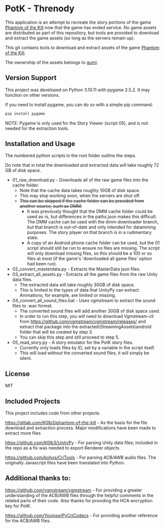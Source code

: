 # PotK - Threnody
This application is an attempt to recreate the story portions of the game [Phantom of the Kill](https://dg-pk.fg-games.co.jp/) now that the game has ended service. No game assets are distributed as part of this repository, but tools are provided to download and extract the game assets (so long as the servers remain up).

This git contains tools to download and extract assets of the game [Phantom of the Kill](https://dg-pk.fg-games.co.jp/).

The ownership of the assets belongs to [gumi](https://gu3.co.jp).

## Version Support
This project was developed on Python 3.10.11 with pygame 2.5.2. It may function on other versions.

If you need to install pygame, you can do so with a simple pip command:
```cmd
pip install pygame
```
NOTE: Pygame is only used for the Story Viewer (script 05), and is not needed for the extraction tools.

## Installation and Usage
The numbered python scripts in the root folder outline the steps.

Do note that in total the downloaded and extracted data will take roughly 72 GB of disk space.

- 01_raw_download.py - Downloads all of the raw game files into the cache folder.
  - Note that the cache data takes roughly 10GB of disk space.
  - This may stop working soon, when the servers are shut off.
  - ~~This can be skipped if the cache folder can be provided from another source, such as DMM.~~
    - It was previously thought that the DMM cache folder could be used as-is, but differences in the paths.json makes this difficult. The DMM cache can be used with the dmm-downloader branch, but that branch is out-of-date and only intended for datamining purposes. The story player on that branch is in a rudimentary state.
	- A copy of an Android phone cache folder can be used, but the 01 script should still be run to ensure no files are missing. The script will only download missing files, so this should be a 100 or so files at most (if the game's 'downloaded all game files' option had been run).
- 02_convert_masterdata.py - Extracts the MasterData json files.
- 03_extract_all_assets.py - Extracts all the game files from the raw Unity data files.
  - The extracted data will take roughly 30GB of disk space.
  - This is limited to the types of data that UnityPy can extract. Animations, for example, are limited or missing.
- 04_convert_all_sound_files.bat - Uses vgmstream to extract the sound files to .wav format.
  - The converted sound files will add another 30GB of disk space used.
  - In order to run this step, you will need to download Vgmstream-cli from https://github.com/vgmstream/vgmstream/releases/ and extract that package into the extracted\StreamingAssets\android folder that will be created by step 3.
  - You can skip this step and still proceed to step 5.
- 05_read_story.py - A story emulator for the PotK story files.
  - Currently only loads files by ID, set by a variable in the script itself.
  - This will load without the converted sound files, it will simply be silent.

## License
MIT

## Included Projects
This project includes code from other projects.

https://gitlab.com/K0lb3/phantom-of-the-kill - As the basis for the file download and extraction process. Major modifications have been made to extract more files

https://github.com/K0lb3/UnityPy - For parsing Unity data files; included in the repo as a fix was needed to export Renderer objects

https://github.com/kohos/CriTools - For parsing ACB/AWB audio files. The originally Javascript files have been translated into Python.

## Additional thanks to:
https://github.com/vgmstream/vgmstream - For providing a greater understanding of the ACB/AWB files through the helpful comments in the related parts of their code. Also thanks for providing the HCA encryption key for PotK.

https://github.com/Youjose/PyCriCodecs - For providing another reference for the ACB/AWB files.
